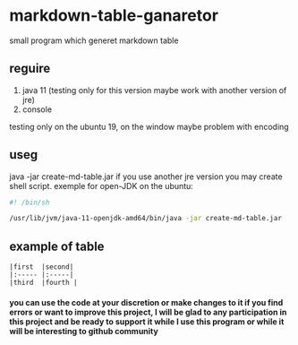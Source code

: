 # markdown-table-ganaretor
small program which generet markdown table

## reguire
1. java 11 (testing only for this version maybe work with another version of jre)
2. console

testing only on the ubuntu 19, on the window maybe problem with encoding

## useg
java -jar create-md-table.jar
if you use another jre version you may create shell script. exemple for open-JDK on the ubuntu:
```bash
#! /bin/sh

/usr/lib/jvm/java-11-openjdk-amd64/bin/java -jar create-md-table.jar
```
## example of table
 ```
 |first  |second|
 |:----- |:-----|
 |third  |fourth |
```
#### you can use the code at your discretion or make changes to it if you find errors or want to improve this project, I will be glad to any participation in this project and be ready to support it while I use this program or while it will be interesting to github community
